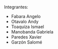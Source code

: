Integrantes:
- Fabara Angelo
- Otavalo Andy
- Toaquiza Ismael
- Manobanda Gabriela
- Paredes Xavier
- Garzón Salomé
